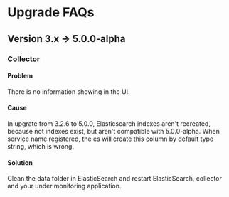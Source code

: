 # Upgrade FAQs
## Version 3.x -> 5.0.0-alpha
### Collector
#### Problem
There is no information showing in the UI.

#### Cause
In upgrate from 3.2.6 to 5.0.0, Elasticsearch indexes aren't recreated, because not indexes exist, but aren't compatible with 5.0.0-alpha.
When service name registered, the es will create this column by default type string, which is wrong.

#### Solution
Clean the data folder in ElasticSearch and restart ElasticSearch, collector and your under monitoring application.
